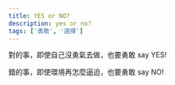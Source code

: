 ```yaml
---
title: YES or NO?
description: yes or no?
tags: ['勇敢', '選擇']
---
```

對的事，即使自己沒勇氣去做，也要勇敢 say YES!

錯的事，即使環境再怎麼逼迫，也要勇敢 say NO!
